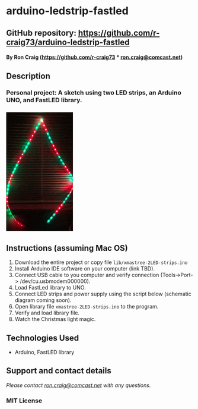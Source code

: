 # arduino-ledstrip-fastled

## GitHub repository: https://github.com/r-craig73/arduino-ledstrip-fastled

#### By Ron Craig (https://github.com/r-craig73 * ron.craig@comcast.net)

## Description
### Personal project: A sketch using two LED strips, an Arduino UNO, and FastLED library.

### 

<kbd><img src="./img/LED-strips-xmastree-loop.gif" alt="Light strip LED loop"></kbd>

## Instructions (assuming Mac OS)
1. Download the entire project or copy file `lib/xmastree-2LED-strips.ino`
1. Install Arduino IDE software on your computer (link TBD).
2. Connect USB cable to you computer and verify connection (Tools->Port-> /dev/cu.usbmodem000000).
3. Load FastLed library to UNO.
4. Connect LED strips and power supply using the script below (schematic diagram coming soon).
4. Open library file `xmastree-2LED-strips.ino` to the program.
5. Verify and load library file.
6. Watch the Christmas light magic.


## Technologies Used
* Arduino, FastLED library

## Support and contact details
_Please contact ron.craig@comcast.net with any questions._

### MIT License